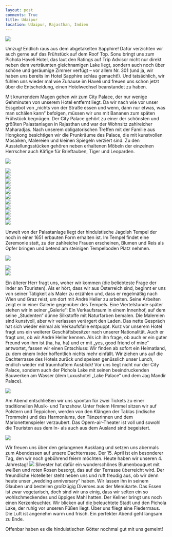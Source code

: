 ```yaml
---
layout: post
comments: True
title: Udaipur
location: Udaipur, Rajasthan, Indien
---
```

<p>
<a href='http://whataboutas.data.s3.amazonaws.com/images/2015-04-15-udaipur/DSC_1980.JPG' data-lightbox='Post' title='Sonnenuntergang über den Aravalli-Bergen'
><img class='img-wide' src='http://whataboutas.data.s3.amazonaws.com/images/2015-04-15-udaipur/previews/DSC_1980.jpg' /></a>
</p>
<p>
Umzug! Endlich raus aus dem abgetakelten Sapphire! Dafür verzichten wir auch gerne auf das Frühstück auf dem Roof Top.
Sonu bringt uns zum Pichola Haveli Hotel, das laut den Ratings auf Trip Advisor nicht nur direkt neben dem verträumten gleichnamigen Lake liegt, sondern auch noch über schöne und geräumige Zimmer verfügt – vor allem Nr. 301 (und ja, wir haben uns bereits im Hotel Sapphire schlau gemacht!). Und tatsächlich, wir fühlen uns wieder mal wie Zuhause im Haveli und freuen uns schon jetzt über die Entscheidung, einen Hotelwechsel beanstandet zu haben.
</p>
<!--more-->
<p>
Mit knurrendem Magen gehen wir zum City Palace, der nur wenige Gehminuten von unserem Hotel entfernt liegt. Da wir nach wie vor unser Essgebot von „nichts von der Straße essen und wenn, dann nur etwas, was man schälen kann“ befolgen, müssen wir uns mit Bananen zum späten Frühstück begnügen. Der City Palace gehört zu einer der schönsten und größten Palastanlagen in Rajasthan und war der Wohnsitz zahlreicher Maharadjas. Nach unserem obligatorischen Treffen mit der Familie aus Hongkong besichtigen wir die Prunkräume des Palace, die mit kunstvollen Mosaiken, Malereien und kleinen Spiegeln verziert sind. Zu den Ausstellungsstücken gehören neben erhaltenen Möbeln der einzelnen Herrscher auch Käfige für Brieftauben, Tiger und Leoparden.
</p>
<p>
<a href='http://whataboutas.data.s3.amazonaws.com/images/2015-04-15-udaipur/DSC_1807.JPG' data-lightbox='Post' title='City Palace Udaipur'
><img class='img-wide' src='http://whataboutas.data.s3.amazonaws.com/images/2015-04-15-udaipur/DSC_1807.JPG' /></a>
</p>
<div class='image-frame'>
<div class='nailthumb-container square-thumb'><a href='http://whataboutas.data.s3.amazonaws.com/images/2015-04-15-udaipur/DSC_1822_corr.jpg' class='imageslink' data-lightbox='Gallery' title=''
><img class='images' src='http://whataboutas.data.s3.amazonaws.com/images/2015-04-15-udaipur/thumbs/DSC_1822_corr.jpg' /></a>
</div>
<div class='nailthumb-container square-thumb'><a href='http://whataboutas.data.s3.amazonaws.com/images/2015-04-15-udaipur/DSC_1849.JPG' class='imageslink' data-lightbox='Gallery' title=''
><img class='images' src='http://whataboutas.data.s3.amazonaws.com/images/2015-04-15-udaipur/thumbs/DSC_1849.JPG' /></a>
</div>
<div class='nailthumb-container square-thumb'><a href='http://whataboutas.data.s3.amazonaws.com/images/2015-04-15-udaipur/DSC_1859.JPG' class='imageslink' data-lightbox='Gallery' title=''
><img class='images' src='http://whataboutas.data.s3.amazonaws.com/images/2015-04-15-udaipur/thumbs/DSC_1859.JPG' /></a>
</div>
<div class='nailthumb-container square-thumb'><a href='http://whataboutas.data.s3.amazonaws.com/images/2015-04-15-udaipur/DSC_1860.JPG' class='imageslink' data-lightbox='Gallery' title=''
><img class='images' src='http://whataboutas.data.s3.amazonaws.com/images/2015-04-15-udaipur/thumbs/DSC_1860.JPG' /></a>
</div>
<div class='nailthumb-container square-thumb'><a href='http://whataboutas.data.s3.amazonaws.com/images/2015-04-15-udaipur/DSC_1861.JPG' class='imageslink' data-lightbox='Gallery' title=''
><img class='images' src='http://whataboutas.data.s3.amazonaws.com/images/2015-04-15-udaipur/thumbs/DSC_1861.JPG' /></a>
</div>
<div class='nailthumb-container square-thumb'><a href='http://whataboutas.data.s3.amazonaws.com/images/2015-04-15-udaipur/DSC_1871.JPG' class='imageslink' data-lightbox='Gallery' title=''
><img class='images' src='http://whataboutas.data.s3.amazonaws.com/images/2015-04-15-udaipur/thumbs/DSC_1871.JPG' /></a>
</div>
<div class='nailthumb-container square-thumb'><a href='http://whataboutas.data.s3.amazonaws.com/images/2015-04-15-udaipur/DSC_1872.JPG' class='imageslink' data-lightbox='Gallery' title=''
><img class='images' src='http://whataboutas.data.s3.amazonaws.com/images/2015-04-15-udaipur/thumbs/DSC_1872.JPG' /></a>
</div>
<div class='nailthumb-container square-thumb'><a href='http://whataboutas.data.s3.amazonaws.com/images/2015-04-15-udaipur/DSC_1873.JPG' class='imageslink' data-lightbox='Gallery' title=''
><img class='images' src='http://whataboutas.data.s3.amazonaws.com/images/2015-04-15-udaipur/thumbs/DSC_1873.JPG' /></a>
</div>
<div class='nailthumb-container square-thumb'><a href='http://whataboutas.data.s3.amazonaws.com/images/2015-04-15-udaipur/DSC_1880.JPG' class='imageslink' data-lightbox='Gallery' title=''
><img class='images' src='http://whataboutas.data.s3.amazonaws.com/images/2015-04-15-udaipur/thumbs/DSC_1880.JPG' /></a>
</div>
<div class='nailthumb-container square-thumb'><a href='http://whataboutas.data.s3.amazonaws.com/images/2015-04-15-udaipur/DSC_1906.JPG' class='imageslink' data-lightbox='Gallery' title=''
><img class='images' src='http://whataboutas.data.s3.amazonaws.com/images/2015-04-15-udaipur/thumbs/DSC_1906.JPG' /></a>
</div>
<div class='nailthumb-container square-thumb'><a href='http://whataboutas.data.s3.amazonaws.com/images/2015-04-15-udaipur/DSC_1920.JPG' class='imageslink' data-lightbox='Gallery' title='Schulkinder auf dem Heimweg'
><img class='images' src='http://whataboutas.data.s3.amazonaws.com/images/2015-04-15-udaipur/thumbs/DSC_1920.JPG' /></a>
</div>
</div>

Unweit von der Palastanlage liegt der hinduistische Jagdish Tempel der noch in einer 1651 erbauten Form erhalten ist. Im Tempel findet eine Zeremonie statt, zu der zahlreiche Frauen erscheinen, Blumen und Reis als Opfer bringen und betend am steinigen Tempelboden Platz nehmen.
<p>
<a href='http://whataboutas.data.s3.amazonaws.com/images/2015-04-15-udaipur/DSC_1928_corr.jpg' data-lightbox='Post' title='Zeremonie im Jagdish-Tempel'><img class='img-wide' src='http://whataboutas.data.s3.amazonaws.com/images/2015-04-15-udaipur/DSC_1928_corr.jpg' /></a>
</p>
<div class='image-frame'>
<div class='nailthumb-container square-thumb'><a href='http://whataboutas.data.s3.amazonaws.com/images/2015-04-15-udaipur/DSC_1935.JPG' class='imageslink' data-lightbox='Gallery' title='Opfergabe'><img class='images' src='http://whataboutas.data.s3.amazonaws.com/images/2015-04-15-udaipur/thumbs/DSC_1935.JPG' /></a>
</div>
<div class='nailthumb-container square-thumb'><a href='http://whataboutas.data.s3.amazonaws.com/images/2015-04-15-udaipur/DSC_1937.JPG' class='imageslink' data-lightbox='Gallery' title='Steiler Weg zum Tempel'><img class='images' src='http://whataboutas.data.s3.amazonaws.com/images/2015-04-15-udaipur/thumbs/DSC_1937.JPG' /></a>
</div>
</div>
<p>
Ein älterer Herr fragt uns, woher wir kommen (die beliebteste Frage der Inder an Touristen). Als er hört, dass wir aus Österreich sind, beginnt er uns von seiner Tätigkeit als Maler zu erzählen und, dass er regelmäßig nach Wien und Graz reist, um dort mit André Heller zu arbeiten. Seine Arbeiten zeigt er in einer Galerie gegenüber des Tempels. Eine Viertelstunde später stehen wir in seiner „Galerie“: Ein Verkaufsraum in einem Innenhof, auf dem seine „Studenten“ dünne Silkstoffe mit Naturfarben bemalen. Die Malereien sind kunstvoll, aber wir verlassen verärgert den Laden. Das nette Gespräch hat sich wieder einmal als Verkaufsfalle entpuppt. Kurz vor unserem Hotel fragt uns ein weiterer Geschäftsbesitzer nach unserer Nationalität. Auch er fragt uns, ob wir André Heller kennen. Als ich ihn frage, ob auch er ein guter Freund von ihm ist (ha, ha, ha) und er mit „yes, good friend of mine“ antwortet, fassen wir einen Entschluss: Wir finden ab sofort ein Heimatland, zu dem einem Inder hoffentlich nichts mehr einfällt.
Wir ziehen uns auf die Dachterrasse des Hotels zurück und speisen genüsslich unser Lunch, endlich wieder mit traumhaftem Ausblick! Vor uns liegt nicht nur der City Palace, sondern auch der Pichola Lake mit seinen beeindruckenden Bauwerken am Wasser (dem Luxushotel „Lake Palace“ und dem Jag Mandir Palace).
</p>
<p>
<a href='http://whataboutas.data.s3.amazonaws.com/images/2015-04-15-udaipur/DSC_1972.JPG' data-lightbox='Post' title='Auf der Dachterrasse des Hotel Picholi Haveli'><img class='img-wide' src='http://whataboutas.data.s3.amazonaws.com/images/2015-04-15-udaipur/DSC_1972.JPG' /></a>
</p>
<p>
Am Abend entschließen wir uns spontan für zwei Tickets zu einer traditionellen Musik- und Tanzshow. Unter freiem Himmel sitzen wir auf Polstern und Teppichen, werden von den Klängen der Tablas (indische Trommeln) und des Harmoniums, den Tänzerinnen und dem Marionettenspieler verzaubert. Das Opern-air-Theater ist voll und sowohl die Touristen aus dem In- als auch aus dem Ausland sind begeistert.
</p>
<p>
<a href='http://whataboutas.data.s3.amazonaws.com/images/2015-04-15-udaipur/DSC_2021.JPG' data-lightbox='Post' title='Einer der typisch rajasthanischen Tänze, im Bagore Ki Haveli'><img class='img-wide' src='http://whataboutas.data.s3.amazonaws.com/images/2015-04-15-udaipur/DSC_2021.JPG' /></a>
</p>
<p>
Wir freuen uns über den gelungenen Ausklang und setzen uns abermals zum Abendessen auf unsere Dachterrasse. Der 15. April ist ein besonderer Tag, den wir noch gebührend feiern möchten. Heute haben wir unseren 4. Jahrestag!
<a href='http://whataboutas.data.s3.amazonaws.com/images/2015-04-15-udaipur/DSC_2046.JPG' class='imageslink' data-lightbox='Post' title='Noch schnell im Zimmer bloggen, mit Blick auf die City'><img class='rechts' src='http://whataboutas.data.s3.amazonaws.com/images/2015-04-15-udaipur/thumbs/DSC_2046.JPG' /></a>
Silvester hat dafür ein wunderschönes Blumenbouquet mit weißen und roten Rosen besorgt, das auf der Terrasse überreicht wird. Der freundliche Hotelleiter steht neben uns und ruft freudig aus, ob wir denn heute unser „wedding anniversary“ haben. Wir lassen ihn in seinem Glauben und bestellen großzügig Diverses aus der Menükarte. Das Essen ist zwar vegetarisch, doch sind wir uns einig, dass wir selten ein so wohlschmeckendes und üppiges Mahl hatten. Der Kellner bringt uns noch einen Kerzenleuchter. Wir blicken auf die beleuchtete Stadt und den Pichola Lake, der ruhig vor unseren Füßen liegt. Über uns fliegt eine Fledermaus. Die Luft ist angenehm warm und frisch. Ein perfekter Abend geht langsam zu Ende.
</p>
<p>
Offenbar haben es die hinduistischen Götter nochmal gut mit uns gemeint!
</p>